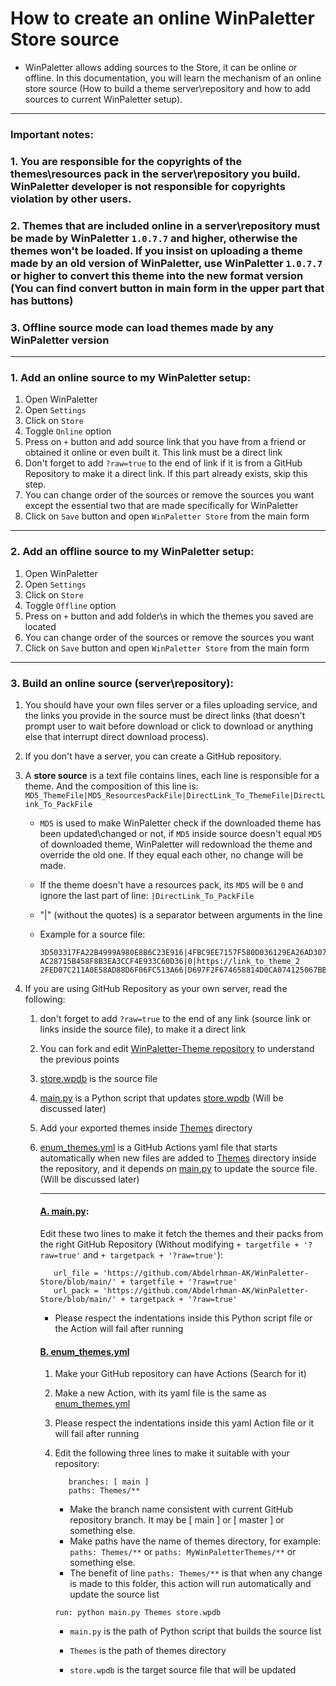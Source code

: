 # How to create an online WinPaletter Store source

- WinPaletter allows adding sources to the Store, it can be online or offline. In this documentation, you will learn the mechanism of an online store source (How to build a theme server\repository and how to add sources to current WinPaletter setup).

---

### Important notes:

### **1. You are responsible for the copyrights of the themes\resources pack in the server\repository you build. WinPaletter developer is not responsible for copyrights violation by other users.**

### 2. Themes that are included online in a server\repository must be made by WinPaletter `1.0.7.7` and higher, otherwise the themes won't be loaded. If you insist on uploading a theme made by an old version of WinPaletter, use WinPaletter `1.0.7.7` or higher to convert this theme into the new format version (You can find convert button in main form in the upper part that has buttons)

### 3. Offline source mode can load themes made by any WinPaletter version

---

### 1. Add an online source to my WinPaletter setup:

1. Open WinPaletter
2. Open `Settings`
3. Click on `Store`
4. Toggle `Online` option
5. Press on `+` button and add source link that you have from a friend or obtained it online or even built it. This link must be a direct link
6. Don't forget to add `?raw=true` to the end of link if it is from a GitHub Repository to make it a direct link. If this part already exists, skip this step.
7. You can change order of the sources or remove the sources you want except the essential two that are made specifically for WinPaletter
8. Click on `Save` button and open `WinPaletter Store` from the main form

---

### 2. Add an offline source to my WinPaletter setup:

1. Open WinPaletter
2. Open `Settings`
3. Click on `Store`
4. Toggle `Offline` option
5. Press on `+` button and add folder\s in which the themes you saved are located
6. You can change order of the sources or remove the sources you want
7. Click on `Save` button and open `WinPaletter Store` from the main form

---

### 3. Build an online source (server\repository):

1. You should have your own files server or a files uploading service, and the links you provide in the source must be direct links (that doesn't prompt user to wait before download or click to download or anything else that interrupt direct download process).

2. If you don't have a server, you can create a GitHub repository.

3. A **store source** is a text file contains lines, each line is responsible for a theme. And the composition of this line is: `MD5_ThemeFile|MD5_ResourcesPackFile|DirectLink_To_ThemeFile|DirectLink_To_PackFile`
   
   - `MD5` is used to make WinPaletter check if the downloaded theme has been updated\changed or not, if `MD5` inside source doesn't equal `MD5` of downloaded theme, WinPaletter will redownload the theme and override the old one. If they equal each other, no change will be made.
   
   - If the theme doesn't have a resources pack, its `MD5` will be `0` and ignore the last part of line: `|DirectLink_To_PackFile`
   
   - "|" (without the quotes) is a separator between arguments in the line
   
   - Example for a source file: 
     
     ```
     3D503317FA22B4999A980E8B6C23E916|4FBC9EE7157F580D036129EA26AD307A|https://link_to_theme_1|https://link_to_theme_resources_pack1
     AC28715B458F8B3EA3CCF4E933C60D36|0|https://link_to_theme_2
     2FED07C211A0E58AD88D6F06FC513A66|D697F2F674658814D0CA074125067BB1|https://link_to_theme_3|https://link_to_theme_resources_pack3
     ```

4. If you are using GitHub Repository as your own server, read the following:
   
   1. don't forget to add `?raw=true` to the end of any link (source link or links inside the source file), to make it a direct link
   
   2. You can fork and edit [WinPaletter-Theme repository](https://github.com/Abdelrhman-AK/WinPaletter-Store) to understand the previous points 
   
   3. [store.wpdb](https://github.com/Abdelrhman-AK/WinPaletter-Store/blob/main/store.wpdb "store.wpdb") is the source file
   
   4. [main.py](https://github.com/Abdelrhman-AK/WinPaletter-Store/blob/main/main.py "main.py") is a Python script that updates [store.wpdb](https://github.com/Abdelrhman-AK/WinPaletter-Store/blob/main/store.wpdb) (Will be discussed later)
   
   5. Add your exported themes inside [Themes](https://github.com/Abdelrhman-AK/WinPaletter-Store/tree/main/Themes "Themes") directory 
   
   6. [enum_themes.yml](https://github.com/Abdelrhman-AK/WinPaletter-Store/blob/main/.github/workflows/enum_themes.yml) is a GitHub Actions yaml file that starts automatically when new files are added to [Themes](https://github.com/Abdelrhman-AK/WinPaletter-Store/tree/main/Themes "Themes") directory inside the repository, and it depends on [main.py](https://github.com/Abdelrhman-AK/WinPaletter-Store/blob/main/main.py "main.py") to update the source file. (Will be discussed later)
      
      ---
      
      #### [A. main.py](https://github.com/Abdelrhman-AK/WinPaletter-Store/blob/main/main.py "main.py"):
      
      Edit these two lines to make it fetch the themes and their packs from the right GitHub Repository (Without modifying `+ targetfile + '?raw=true'` and `+ targetpack + '?raw=true'`):
      
      ```
         url_file = 'https://github.com/Abdelrhman-AK/WinPaletter-Store/blob/main/' + targetfile + '?raw=true'
         url_pack = 'https://github.com/Abdelrhman-AK/WinPaletter-Store/blob/main/' + targetpack + '?raw=true'
      ```
      
      - Please respect the indentations inside this Python script file or the Action will fail after running
      
      #### [B. enum_themes.yml](https://github.com/Abdelrhman-AK/WinPaletter-Store/blob/main/.github/workflows/enum_themes.yml)
      
      1. Make your GitHub repository can have Actions (Search for it)
      
      2. Make a new Action, with its yaml file is the same as [enum_themes.yml](https://github.com/Abdelrhman-AK/WinPaletter-Store/blob/main/.github/workflows/enum_themes.yml)
      
      3. Please respect the indentations inside this yaml Action file or it will fail after running
      
      4. Edit the following three lines to make it suitable with your repository:
         
         ```
            branches: [ main ]
            paths: Themes/**
         ```
         
         - Make the branch name consistent with current GitHub repository branch. It may be [ main ] or [ master ] or something else.
         - Make paths have the name of themes directory, for example: `paths: Themes/**` or `paths: MyWinPaletterThemes/**` or something else.
         - The benefit of line `paths: Themes/**` is that when any change is made to this folder, this action will run automatically and update the source list
         
         
         ```
         run: python main.py Themes store.wpdb 
         ```
         
         - `main.py` is the path of Python script that builds the source list
         
         - `Themes` is the path of themes directory
         
         - `store.wpdb` is the target source file that will be updated
